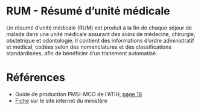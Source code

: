 # RUM - Résumé d’unité médicale
<!-- SPDX-License-Identifier: MPL-2.0 -->

Un résumé d’unité médicale (RUM) est produit à la fin de chaque séjour de malade dans une unité médicale assurant des soins de médecine, chirurgie, obstétrique et odontologie. Il contient des informations d’ordre administratif et médical, codées selon des nomenclatures et des classifications standardisées, afin de bénéficier d’un traitement automatisé.

# Références

- Guide de production PMSI-MCO de l'ATIH, [page 16](https://solidarites-sante.gouv.fr/IMG/pdf/guide_pmsi_mco.pdf#page=16)
- [Fiche](https://solidarites-sante.gouv.fr/professionnels/gerer-un-etablissement-de-sante-medico-social/financement/financement-des-etablissements-de-sante-10795/financement-des-etablissements-de-sante-glossaire/article/resume-d-unite-medicale-rum) sur le site internet du ministère
